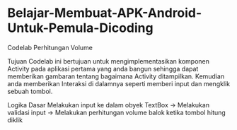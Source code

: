 # Belajar-Membuat-APK-Android-Untuk-Pemula-Dicoding

Codelab Perhitungan Volume


Tujuan
Codelab ini bertujuan untuk mengimplementasikan komponen Activity pada aplikasi pertama yang anda bangun sehingga dapat memberikan gambaran tentang bagaimana Activity ditampilkan. Kemudian anda memberikan Interaksi di dalamnya seperti memberi input dan mengklik sebuah tombol.

Logika Dasar
Melakukan input ke dalam obyek TextBox → Melakukan validasi input → Melakukan perhitungan volume balok ketika tombol hitung diklik
